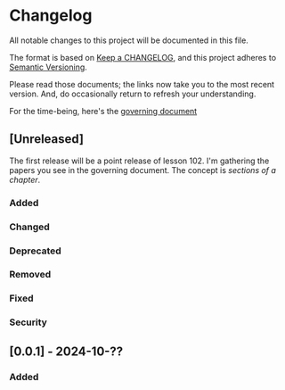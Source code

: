 
# Changelog

All notable changes to this project will be documented in this file.

The format is based on [Keep a
CHANGELOG](https://keepachangelog.com/), and this project
adheres to [Semantic Versioning](https://semver.org/). 

Please read those documents; the links now take you to the most recent
version.  And, do occasionally return to refresh your understanding.

For the time-being, here's the [governing document](./README.html)

## [Unreleased]

The first release will be a point release of lesson 102.  I'm gathering
the papers you see in the governing document.  The concept is
*sections of a chapter*.
  
### Added

### Changed

### Deprecated

### Removed

### Fixed

### Security

## [0.0.1] - 2024-10-??

### Added


